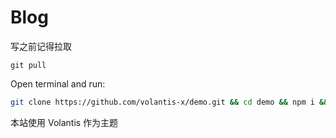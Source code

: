 # Blog

写之前记得拉取 

```
git pull
```

Open terminal and run:

```bash
git clone https://github.com/volantis-x/demo.git && cd demo && npm i && hexo s
```


本站使用 Volantis 作为主题